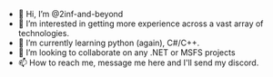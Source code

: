 - 👋 Hi, I’m @2inf-and-beyond
- 👀 I’m interested in getting more experience across a vast array of technologies.
- 🌱 I’m currently learning python (again), C#/C++.
- 💞️ I’m looking to collaborate on any .NET or MSFS projects
- 📫 How to reach me, message me here and I'll send my discord.

<!---
2inf-and-beyond/2inf-and-beyond is a ✨ special ✨ repository because its `README.md` (this file) appears on your GitHub profile.
You can click the Preview link to take a look at your changes.
--->
